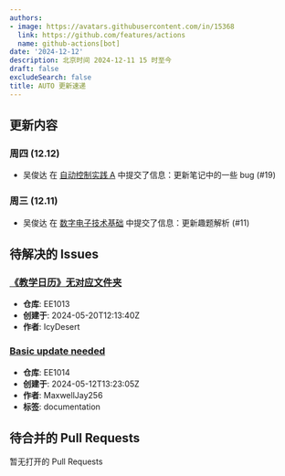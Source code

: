```yaml
---
authors:
- image: https://avatars.githubusercontent.com/in/15368
  link: https://github.com/features/actions
  name: github-actions[bot]
date: '2024-12-12'
description: 北京时间 2024-12-11 15 时至今
draft: false
excludeSearch: false
title: AUTO 更新速递
---
```


## 更新内容

### 周四 (12.12)

- 吴俊达 在 [自动控制实践 A](https://github.com/HITSZ-OpenAuto/AUTO3002A) 中提交了信息：更新笔记中的一些 bug (#19)

### 周三 (12.11)

- 吴俊达 在 [数字电子技术基础](https://github.com/HITSZ-OpenAuto/EE1009) 中提交了信息：更新趣题解析 (#11)

## 待解决的 Issues

### [《教学日历》无对应文件夹](https://github.com/HITSZ-OpenAuto/EE1013/issues/3)

- **仓库**: EE1013
- **创建于**: 2024-05-20T12:13:40Z
- **作者**: IcyDesert

### [Basic update needed](https://github.com/HITSZ-OpenAuto/EE1014/issues/1)

- **仓库**: EE1014
- **创建于**: 2024-05-12T13:23:05Z
- **作者**: MaxwellJay256
- **标签**: documentation

## 待合并的 Pull Requests

暂无打开的 Pull Requests
